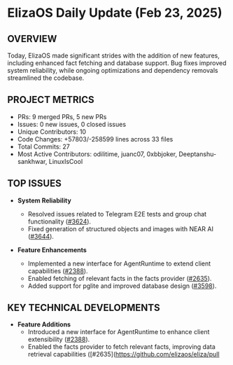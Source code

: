 # ElizaOS Daily Update (Feb 23, 2025)

## OVERVIEW 
Today, ElizaOS made significant strides with the addition of new features, including enhanced fact fetching and database support. Bug fixes improved system reliability, while ongoing optimizations and dependency removals streamlined the codebase.

## PROJECT METRICS
- PRs: 9 merged PRs, 5 new PRs
- Issues: 0 new issues, 0 closed issues
- Unique Contributors: 10
- Code Changes: +57803/-258599 lines across 33 files
- Total Commits: 27
- Most Active Contributors: odilitime, juanc07, 0xbbjoker, Deeptanshu-sankhwar, LinuxIsCool

## TOP ISSUES
- **System Reliability**
  - Resolved issues related to Telegram E2E tests and group chat functionality ([#3624](https://github.com/elizaos/eliza/issues/3624)).
  - Fixed generation of structured objects and images with NEAR AI ([#3644](https://github.com/elizaos/eliza/issues/3644)).

- **Feature Enhancements**
  - Implemented a new interface for AgentRuntime to extend client capabilities ([#2388](https://github.com/elizaos/eliza/pull/2388)).
  - Enabled fetching of relevant facts in the facts provider ([#2635](https://github.com/elizaos/eliza/pull/2635)).
  - Added support for pglite and improved database design ([#3598](https://github.com/elizaos/eliza/pull/3598)).

## KEY TECHNICAL DEVELOPMENTS
- **Feature Additions**
  - Introduced a new interface for AgentRuntime to enhance client extensibility ([#2388](https://github.com/elizaos/eliza/pull/2388)).
  - Enabled the facts provider to fetch relevant facts, improving data retrieval capabilities ([#2635](https://github.com/elizaos/eliza/pull